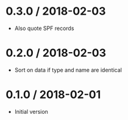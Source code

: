 # 0.3.0 / 2018-02-03

  * Also quote SPF records

# 0.2.0 / 2018-02-03

  * Sort on data if type and name are identical

# 0.1.0 / 2018-02-01

  * Initial version
